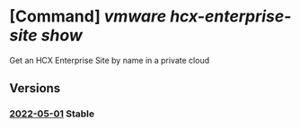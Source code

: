 # [Command] _vmware hcx-enterprise-site show_

Get an HCX Enterprise Site by name in a private cloud

## Versions

### [2022-05-01](/Resources/mgmt-plane/L3N1YnNjcmlwdGlvbnMve30vcmVzb3VyY2Vncm91cHMve30vcHJvdmlkZXJzL21pY3Jvc29mdC5hdnMvcHJpdmF0ZWNsb3Vkcy97fS9oY3hlbnRlcnByaXNlc2l0ZXMve30=/2022-05-01.xml) **Stable**

<!-- mgmt-plane /subscriptions/{}/resourcegroups/{}/providers/microsoft.avs/privateclouds/{}/hcxenterprisesites/{} 2022-05-01 -->
